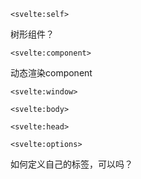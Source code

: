 ```
<svelte:self>
```

树形组件？

```
<svelte:component>
```

动态渲染component

```
<svelte:window>
```

```
<svelte:body>
```

```
<svelte:head>
```

```
<svelte:options>
```


如何定义自己的标签，可以吗？
